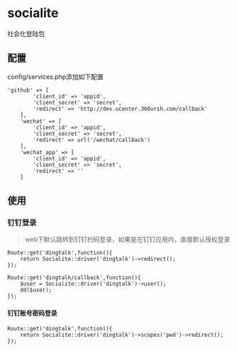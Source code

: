 # socialite

社会化登陆包

## 配置

config/services.php添加如下配置

```
'github' => [
        'client_id' => 'appid',
        'client_secret' => 'secret',
        'redirect' => 'http://dev.ucenter.360vrsh.com/callback'
    ],
    'wechat' => [
        'client_id' => 'appid',
        'client_secret' => 'secret',
        'redirect' => url('/wechat/callback')
    ],
    'wechat_app' => [
        'client_id' => 'appid',
        'client_secret' => 'secret',
        'redirect' => ''
    ]
```

## 使用

### 钉钉登录
> web下默认跳转到钉钉扫码登录，如果是在钉钉应用内，直接默认授权登录

```
Route::get('dingtalk',function(){
    return Socialite::driver('dingtalk')->redirect();
});

Route::get('dingtalk/callback',function(){
    $user = Socialite::driver('dingtalk')->user();
    dd($user);
});
```

#### 钉钉账号密码登录
```
Route::get('dingtalk',function(){
    return Socialite::driver('dingtalk')->scopes('pwd')->redirect();
});
```

